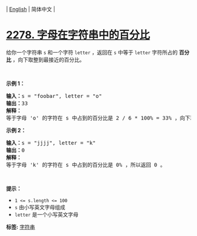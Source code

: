 | [English](README_EN.md) | 简体中文 |

# [2278. 字母在字符串中的百分比](https://leetcode.cn/problems/percentage-of-letter-in-string)
<p>给你一个字符串 <code>s</code> 和一个字符 <code>letter</code> ，返回在 <code>s</code> 中等于&nbsp;<code>letter</code>&nbsp;字符所占的 <strong>百分比</strong> ，向下取整到最接近的百分比。</p>

<p>&nbsp;</p>

<p><strong>示例 1：</strong></p>

<pre>
<strong>输入：</strong>s = "foobar", letter = "o"
<strong>输出：</strong>33
<strong>解释：</strong>
等于字母 'o' 的字符在 s 中占到的百分比是 2 / 6 * 100% = 33% ，向下取整，所以返回 33 。
</pre>

<p><strong>示例 2：</strong></p>

<pre>
<strong>输入：</strong>s = "jjjj", letter = "k"
<strong>输出：</strong>0
<strong>解释：</strong>
等于字母 'k' 的字符在 s 中占到的百分比是 0% ，所以返回 0 。</pre>

<p>&nbsp;</p>

<p><strong>提示：</strong></p>

<ul>
	<li><code>1 &lt;= s.length &lt;= 100</code></li>
	<li><code>s</code> 由小写英文字母组成</li>
	<li><code>letter</code> 是一个小写英文字母</li>
</ul>

**标签:**  [字符串](https://leetcode.cn/tag/string) 